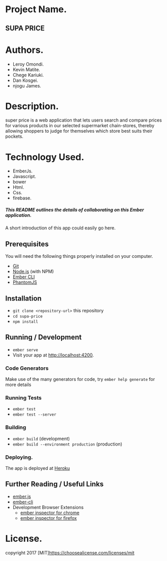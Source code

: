 # Project Name.
## SUPA PRICE
# Authors.
* Leroy Omondi.
* Kevin Matite.
* Chege Kariuki.
* Dan Kosgei.
* njogu James.
# Description.
 super price is a web application that lets users search and compare prices for various products in our selected supermarket chain-stores, thereby allowing shoppers to judge for themselves which store best suits their pockets.
# Technology Used.
* EmberJs.
* Javascript.
* bower
* Html.
* Css.
* firebase.
##### This README outlines the details of collaborating on this Ember application.
A short introduction of this app could easily go here.

## Prerequisites

You will need the following things properly installed on your computer.

* [Git](https://git-scm.com/)
* [Node.js](https://nodejs.org/) (with NPM)
* [Ember CLI](https://ember-cli.com/)
* [PhantomJS](http://phantomjs.org/)

## Installation

* `git clone <repository-url>` this repository
* `cd supa-price`
* `npm install`

## Running / Development

* `ember serve`
* Visit your app at [http://localhost:4200](http://localhost:4200).

### Code Generators

Make use of the many generators for code, try `ember help generate` for more details

### Running Tests

* `ember test`
* `ember test --server`

### Building

* `ember build` (development)
* `ember build --environment production` (production)

### Deploying.

The app is deployed at [Heroku](supaprice.herokuapp.com)

## Further Reading / Useful Links

* [ember.js](http://emberjs.com/)
* [ember-cli](https://ember-cli.com/)
* Development Browser Extensions
  * [ember inspector for chrome](https://chrome.google.com/webstore/detail/ember-inspector/bmdblncegkenkacieihfhpjfppoconhi)
  * [ember inspector for firefox](https://addons.mozilla.org/en-US/firefox/addon/ember-inspector/)
# License.
copyright 2017 [MIT]https://choosealicense.com/licenses/mit
